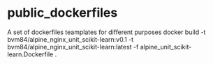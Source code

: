 # public_dockerfiles
A set of dockerfiles teamplates for different purposes
docker build -t bvm84/alpine_nginx_unit_scikit-learn:v0.1 -t bvm84/alpine_nginx_unit_scikit-learn:latest  -f alpine_unit_scikit-learn.Dockerfile .
